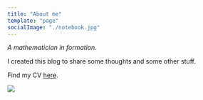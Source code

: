 ```yaml
---
title: "About me"
template: "page"
socialImage: "./notebook.jpg"
---
```


_A mathematician in formation._

I created this blog to share some thoughts and some other stuff.

Find my CV [here](../../../public/).

![](/notebook.jpg)

